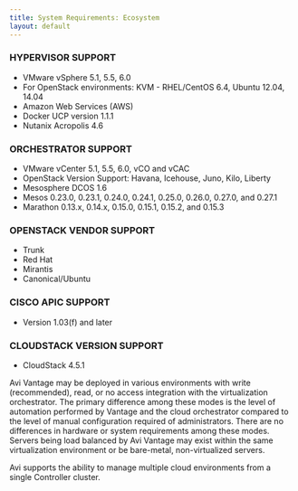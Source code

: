 ```yaml
---
title: System Requirements: Ecosystem
layout: default
---
```

### HYPERVISOR SUPPORT

* VMware vSphere 5.1, 5.5, 6.0
* For OpenStack environments: KVM - RHEL/CentOS 6.4, Ubuntu 12.04, 14.04
* Amazon Web Services (AWS)
* Docker UCP version 1.1.1
* Nutanix Acropolis 4.6

### ORCHESTRATOR SUPPORT

* VMware vCenter 5.1, 5.5, 6.0, vCO and vCAC
* OpenStack Version Support: Havana, Icehouse, Juno, Kilo, Liberty
* Mesosphere DCOS 1.6
* Mesos 0.23.0, 0.23.1, 0.24.0, 0.24.1, 0.25.0, 0.26.0, 0.27.0, and 0.27.1
* Marathon 0.13.x, 0.14.x, 0.15.0, 0.15.1, 0.15.2, and 0.15.3

### OPENSTACK VENDOR SUPPORT

* Trunk
* Red Hat
* Mirantis
* Canonical/Ubuntu

### CISCO APIC SUPPORT

* Version 1.03(f) and later

### CLOUDSTACK VERSION SUPPORT

* CloudStack 4.5.1

Avi Vantage may be deployed in various environments with write (recommended), read, or no access integration with the virtualization orchestrator. The primary difference among these modes is the level of automation performed by Vantage and the cloud orchestrator compared to the level of manual configuration required of administrators. There are no differences in hardware or system requirements among these modes. Servers being load balanced by Avi Vantage may exist within the same virtualization environment or be bare-metal, non-virtualized servers.

Avi supports the ability to manage multiple cloud environments from a single Controller cluster.